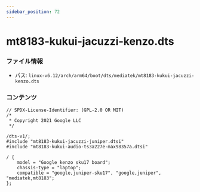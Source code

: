 ```yaml
---
sidebar_position: 72
---
```

# mt8183-kukui-jacuzzi-kenzo.dts

### ファイル情報

- パス: `linux-v6.12/arch/arm64/boot/dts/mediatek/mt8183-kukui-jacuzzi-kenzo.dts`

### コンテンツ

```dts
// SPDX-License-Identifier: (GPL-2.0 OR MIT)
/*
 * Copyright 2021 Google LLC
 */

/dts-v1/;
#include "mt8183-kukui-jacuzzi-juniper.dtsi"
#include "mt8183-kukui-audio-ts3a227e-max98357a.dtsi"

/ {
	model = "Google kenzo sku17 board";
	chassis-type = "laptop";
	compatible = "google,juniper-sku17", "google,juniper", "mediatek,mt8183";
};

```
